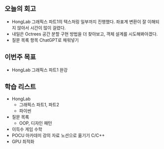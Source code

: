## 오늘의 회고
- HongLab 그래픽스 파트1의 텍스처링 일부까지 진행했다. 좌표계 변환이 잘 이해되지 않아서 시간이 많이 걸렸다.
- 내일은 Octrees 공간 분할 구현 방법을 더 찾아보고, 객체 설계를 시도해봐야겠다.
- 질문 목록 항목 ChatGPT로 채워넣기
## 이번주 목표
- HongLab 그래픽스 파트1 완강
## 학습 리스트
  - HongLab
    - 그래픽스 파트1, 파트2
    - 파이썬
  - 질문 목록
      - OOP, 디자인 패턴
  - 이득수 게임 수학
  - POCU 아카데미 강의 자료 노션으로 옮기기 C/C++
  - GPU 최적화
